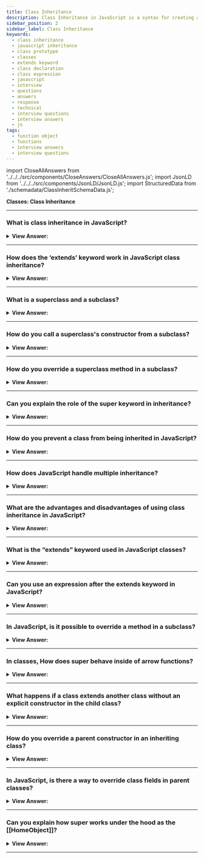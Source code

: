 ```yaml
---
title: Class Inheritance
description: Class Inheritance in JavaScript is a syntax for creating a class in JavaScript. What is the extends keyword used in JavaScript classes? Interview Questions
sidebar_position: 2
sidebar_label: Class Inheritance
keywords:
  - class inheritance
  - javascript inheritance
  - class prototype
  - classes
  - extends keyword
  - class declaration
  - class expression
  - javascript
  - interview
  - questions
  - answers
  - response
  - technical
  - interview questions
  - interview answers
  - js
tags:
  - function object
  - functions
  - interview answers
  - interview questions
---
```


import CloseAllAnswers from '../../../src/components/CloseAnswers/CloseAllAnswers.js';
import JsonLD from '../../../src/components/JsonLD/JsonLD.js';
import StructuredData from './schemadata/ClassInheritSchemaData.js';

<JsonLD data={StructuredData} />

<head>
  <title>Class Inheritance | Frontend Phone Interview Questions</title>
</head>

**Classes: Class Inheritance**

<CloseAllAnswers />

---

### What is class inheritance in JavaScript?

<details>
  <summary><strong>View Answer:</strong></summary>
  <div>
  <div><strong>Interview Response:</strong> Class inheritance in JavaScript allows a subclass to inherit properties and methods from a parent class, enabling code reuse and reducing redundancy.
  </div><br />
  <div><strong className="codeExample">Code Example:</strong><br /><br />

  <div></div>

```js
class Animal {
  constructor(name) {
    this.name = name;
  }
  
  speak() {
    console.log(`${this.name} makes a sound.`);
  }
}

class Dog extends Animal {
  constructor(name, breed) {
    super(name);
    this.breed = breed;
  }
  
  speak() {
    console.log(`${this.name} barks!`);
  }
  
  fetch() {
    console.log(`${this.name} fetches the ball.`);
  }
}

const myDog = new Dog("Buddy", "Golden Retriever");
myDog.speak(); // Output: "Buddy barks!"
myDog.fetch(); // Output: "Buddy fetches the ball."
```

  </div>
  </div>
</details>

---

### How does the ‘extends’ keyword work in JavaScript class inheritance?

<details>
  <summary><strong>View Answer:</strong></summary>
  <div>
  <div><strong>Interview Response:</strong> The "extends" keyword in JavaScript class inheritance creates a subclass that inherits properties and methods from a parent class, and can also define new properties and methods.
  </div>
  </div>
</details>

---

### What is a superclass and a subclass?

<details>
  <summary><strong>View Answer:</strong></summary>
  <div>
  <div><strong>Interview Response:</strong> A superclass is a class that is inherited from by other classes, while a subclass is a class that inherits properties and methods from a superclass.
  </div>
  </div>
</details>

---

### How do you call a superclass's constructor from a subclass?

<details>
  <summary><strong>View Answer:</strong></summary>
  <div>
  <div><strong>Interview Response:</strong> To call a superclass's constructor from a subclass in JavaScript, use the "super()" method within the subclass's constructor, passing any necessary arguments.
  </div><br />
  <div><strong className="codeExample">Code Example:</strong><br /><br />

  <div></div>

```js
class Animal {
  constructor(name) {
    this.name = name;
  }
}

class Dog extends Animal {
  constructor(name, breed) {
    super(name); // Call superclass's constructor
    this.breed = breed;
  }
}

const myDog = new Dog("Buddy", "Golden Retriever");
console.log(myDog.name); // Output: "Buddy"
```

  </div>
  </div>
</details>

---

### How do you override a superclass method in a subclass?

<details>
  <summary><strong>View Answer:</strong></summary>
  <div>
  <div><strong>Interview Response:</strong> To override a superclass method in a subclass in JavaScript, define a new method with the same name in the subclass, which will replace the superclass method.
  </div><br />
  <div><strong className="codeExample">Code Example:</strong><br /><br />

  <div></div>

```js
class Animal {
  speak() {
    console.log("Animal makes a sound.");
  }
}

class Dog extends Animal {
  speak() {               // overriding Animal Class
    console.log("Dog barks!");
  }
}

const myDog = new Dog();
myDog.speak(); // Output: "Dog barks!"
```

  </div>
  </div>
</details>

---

### Can you explain the role of the super keyword in inheritance?

<details>
  <summary><strong>View Answer:</strong></summary>
  <div>
  <div><strong>Interview Response:</strong> The "super" keyword in JavaScript refers to the parent class and is used to call the parent's constructor or methods from a subclass.
  </div>
  </div>
</details>

---

### How do you prevent a class from being inherited in JavaScript?

<details>
  <summary><strong>View Answer:</strong></summary>
  <div>
  <div><strong>Interview Response:</strong> To prevent a class from being inherited in JavaScript, create a private constructor using a Symbol and throw an error if the constructor is invoked by a subclass during inheritance.
  </div><br />
  <div><strong className="codeExample">Code Example:</strong><br /><br />

  <div></div>

Explicit Prevention using Symbol():

```js
const FinalClassSymbol = Symbol('FinalClass');

class FinalClass {
    constructor() {
        if (this[FinalClassSymbol] !== FinalClassSymbol) {
            throw new Error('This class cannot be extended');
        }
        // The rest of your constructor code goes here...
    }
}

class ChildClass extends FinalClass {
    constructor() {
        super();
        this[FinalClassSymbol] = FinalClassSymbol;
    }
}

try {
    const child = new ChildClass();
} catch (e) {
    console.error(e.message);
}

```

  </div>
  </div>
</details>

---

### How does JavaScript handle multiple inheritance?

<details>
  <summary><strong>View Answer:</strong></summary>
  <div>
  <div><strong>Interview Response:</strong> JavaScript doesn't support multiple inheritance directly. However, you can achieve similar functionality using mixins, where you can extend and combine properties and methods from multiple objects.
  </div><br />
  <div><strong className="codeExample">Here's a simple example of a mixin:</strong><br /><br />

  <div></div>

```js
let mixin = {
    sayHi() {
        console.log(`Hello ${this.name}`);
    },
    sayBye() {
        console.log(`Bye ${this.name}`);
    },
};

class User {
    constructor(name) {
        this.name = name;
    }
}

// copy the methods
Object.assign(User.prototype, mixin);

// now User can say hi and bye
let user = new User("John");
user.sayHi(); // Hello John
user.sayBye(); // Bye John
```

  </div>
  </div>
</details>

---

### What are the advantages and disadvantages of using class inheritance in JavaScript?

<details>
  <summary><strong>View Answer:</strong></summary>
  <div>
  <div><strong>Interview Response:</strong> Advantages include code reusability, well-structured, easier maintenance, and encapsulation. Disadvantages include tight coupling, the potential for complexity, inflexibility, unintended side effects, and difficulty managing multiple inheritances (requires mixins).
  </div>
  </div>
</details>

---

### What is the “extends” keyword used in JavaScript classes?

<details>
  <summary><strong>View Answer:</strong></summary>
  <div>
  <div><strong>Interview Response:</strong> The extends keyword is used in class declarations or class expressions to create a class of a child of another class. We can use the "extends" keyword for subclassing bespoke classes and built-in objects such as the Date object and methods that return a class.
</div><br />
  <div><strong className="codeExample">Code Example:</strong><br /><br />

<strong>Syntax: </strong> class ChildClass extends ParentClass &#123;...&#125;<br /><br />

  <div></div>

```js
class Animal {
  constructor(name) {
    this.name = name;
  }

  speak() {
    console.log(`${this.name} makes a noise.`);
  }
}

class Dog extends Animal {
  constructor(name) {
    super(name); // call the super class constructor and pass in the name parameter
  }

  speak() {
    console.log(`${this.name} barks.`);
  }
}

let d = new Dog('Mitzie');

d.speak(); // Mitzie barks.
```

  </div>
  </div>
</details>

---

### Can you use an expression after the extends keyword in JavaScript?

<details>
  <summary><strong>View Answer:</strong></summary>
  <div>
  <div><strong>Interview Response:</strong> Yes, you can use an expression after the extends keyword in JavaScript. The expression must evaluate to a class or a constructor function, which will be used as the parent class.
</div><br />
  <div><strong className="codeExample">Code Example:</strong><br /><br />

  <div></div>

```js
function f(phrase) {
  return class {
    sayHi() {
      alert(phrase);
    }
  };
}

class User extends f('Hello') {}

new User().sayHi(); // Hello
```

  </div>
  </div>
</details>

---

### In JavaScript, is it possible to override a method in a subclass?

<details>
  <summary><strong>View Answer:</strong></summary>
  <div>
  <div><strong>Interview Response:</strong> Yes, in JavaScript, we can override a method in a subclass by redefining the method with the same name in the subclass. Use the ‘super’ keyword to call the parent class's method if needed.</div><br />
  <div><strong className="codeExample">Code Example:</strong><br /><br />

  <div></div>

```js
class Animal {
  constructor(name) {
    this.speed = 0;
    this.name = name;
  }

  run(speed) {
    this.speed = speed;
    alert(`${this.name} runs with speed ${this.speed}.`);
  }

  stop() {
    this.speed = 0;
    alert(`${this.name} stands still.`);
  }
}

class Rabbit extends Animal {
  hide() {
    alert(`${this.name} hides!`);
  }

  stop() {
    super.stop(); // call parent stop method
    this.hide(); // and then the hide method
  }
}

let rabbit = new Rabbit('White Rabbit');

rabbit.run(5); // White Rabbit runs with speed 5.
rabbit.stop(); // White Rabbit stands still. White Rabbit hides!
```

  </div>
  </div>
</details>

---

### In classes, How does super behave inside of arrow functions?

<details>
  <summary><strong>View Answer:</strong></summary>
  <div>
  <div><strong>Interview Response:</strong> Inside arrow functions, super behaves the same as in regular methods. Arrow functions don't have their own this or super, so they inherit super from the surrounding non-arrow method or class context.
</div><br />
  <div><strong className="codeExample">Code Example:</strong><br /><br />

  <div></div>

```js
class Animal {
  constructor() {
    // ...
  }
  stop() {
    console.log('stop what you are doing with super');
  }
}
class Rabbit extends Animal {
  stop() {
    setTimeout(() => super.stop(), 1000); // called from the parent stop after 1 sec
  }
}

let rabbit = new Rabbit();

rabbit.stop();

setTimeout(() => {
  super.stop();
}, 1000);
// Syntax Error: 'super' outside of function or class
```

  </div>
  </div>
</details>

---

### What happens if a class extends another class without an explicit constructor in the child class?

<details>
  <summary><strong>View Answer:</strong></summary>
  <div>
  <div><strong>Interview Response:</strong> If a class extends another class without an explicit constructor in the child class, JavaScript automatically adds a default constructor that calls the parent class's constructor with the super keyword.
</div><br />
  <div><strong>Technical Response:</strong> According to the specification, if a class extends another class and has no constructor, then the parent class constructor is generated in the child class, passing the child all the arguments in the parent. This behavior happens if we do not write a constructor of our own.
</div><br />
  <div><strong className="codeExample">Code Example:</strong><br /><br />

  <div></div>

```js
class Rabbit extends Animal {
  // generated for extending classes without their own constructors
  constructor(...args) {
    super(...args);
  }
}
```

  </div>
  </div>
</details>

---

### How do you override a parent constructor in an inheriting class?

<details>
  <summary><strong>View Answer:</strong></summary>
  <div>
  <div><strong>Interview Response:</strong> To override a parent constructor in an inheriting class, define a constructor in the child class with the same name, and use the super keyword to call the parent constructor with required arguments.</div><br />
  <div><strong>Technical Response:</strong> Inheriting classes must call super in their constructor before using this, or it results in an error. We use the super keyword to access and call functions on an object's parent. When used in a constructor, the super keyword appears alone, and we must use it before this keyword. The super keyword gets used to call functions on a parent object.
</div><br />
  <div><strong className="codeExample">Code Example:</strong><br /><br />

  <div></div>

```js
class Animal {
  constructor(name) {
    this.speed = 0;
    this.name = name;
  }

  // ...
}

class Rabbit extends Animal {
  constructor(name, earLength) {
    super(name);
    this.earLength = earLength;
  }
  // ...
}

// now fine
let rabbit = new Rabbit('White Rabbit', 10);
alert(rabbit.name); // White Rabbit
alert(rabbit.earLength); // 10
```

  </div>
  </div>
</details>

---

### In JavaScript, is there a way to override class fields in parent classes?

<details>
  <summary><strong>View Answer:</strong></summary>
  <div>
  <div><strong>Interview Response:</strong> In JavaScript, you can override class fields in parent classes by declaring fields with the same name in the child class. The child class field value will take precedence over the parent class field value.
</div><br />
  <div><strong>Technical Response:</strong> We can override not only methods but also class fields. The main thing to remember is that the parent constructor always uses its field value, not the overridden one. To fix issues with overriding class fields, we can create a method to display the information needed in the inheriting class.
</div><br />
  <div><strong className="codeExample">Code Example:</strong><br /><br />

  <div></div>

```js
class Animal {
  showName() {
    // instead of this.name = 'animal'
    console.log('animal');
  }

  constructor() {
    this.showName(); // instead of console.log(this.name);
  }
}

class Rabbit extends Animal {
  showName() {
    console.log('rabbit');
  }
}

new Animal(); // animal
new Rabbit(); // rabbit
```

  </div>
  </div>
</details>

---

### Can you explain how super works under the hood as the [[HomeObject]]?

<details>
  <summary><strong>View Answer:</strong></summary>
  <div>
  <div><strong>Interview Response:</strong> In JavaScript, super relies on the internal [[HomeObject]] property, which is set to the class prototype where the method is defined. It helps to find and call the parent class's method or constructor.
</div><br />
  <div><strong>Technical Response:</strong> While one might expect Obj.method() to reach up and call into Obj.prototype.method, this is not the case. To find super.method(), the called function uses its home object, a value created when it was initially defined and one that does not get changed when the method gets reassigned. When a function gets specified as a class or object method, its [[HomeObject]] property becomes that object. Then super uses it to resolve the parent prototype and its methods.
</div><br />
  <div><strong className="codeExample">Code Example:</strong><br /><br />

  <div></div>

```js
let animal = {
  name: 'Animal',
  eat() {
    // animal.eat.[[HomeObject]] == animal
    alert(`${this.name} eats.`);
  },
};

let rabbit = {
  __proto__: animal,
  name: 'Rabbit',
  eat() {
    // rabbit.eat.[[HomeObject]] == rabbit
    super.eat();
  },
};

let longEar = {
  __proto__: rabbit,
  name: 'Long Ear',
  eat() {
    // longEar.eat.[[HomeObject]] == longEar
    super.eat();
  },
};

// works correctly
longEar.eat(); // Long Ear eats.
```

:::note
You should never call **proto** in your code. In this case, just call super.
:::

  </div>
  </div>
</details>

---
